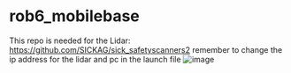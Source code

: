 # rob6_mobilebase

This repo is needed for the Lidar: https://github.com/SICKAG/sick_safetyscanners2
remember to change the ip address for the lidar and pc in the launch file ![image](https://user-images.githubusercontent.com/72868875/221827761-76bf8fb8-b73b-453e-bda0-a2229671764b.png)
